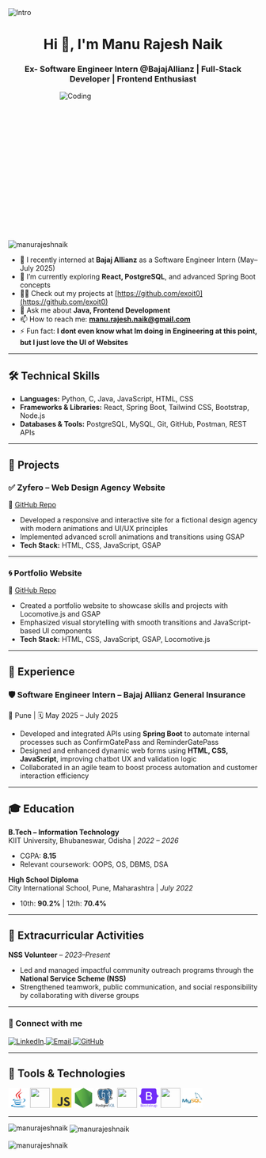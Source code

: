 <img alt="Intro" height="350" width="1080" src="https://i.pinimg.com/originals/c1/fc/9d/c1fc9d7f6ae08d56f2b84e81799790a5.gif">

<h1 align="center">Hi 🤘, I'm Manu Rajesh Naik</h1>
<h3 align="center">Ex- Software Engineer Intern @BajajAllianz | Full-Stack Developer | Frontend Enthusiast</h3>

<img align="right" alt="Coding" height="300" width="400" src="https://i.pinimg.com/originals/42/b4/22/42b4229a9ec3145edaa895b2415dd720.gif">

<p align="left">
  <img src="https://komarev.com/ghpvc/?username=manurajeshnaik&label=Profile%20views&color=0e75b6&style=flat" alt="manurajeshnaik" />
</p>

- 🔭 I recently interned at **Bajaj Allianz** as a Software Engineer Intern (May–July 2025)
- 🌱 I’m currently exploring **React, PostgreSQL**, and advanced Spring Boot concepts
- 👨‍💻 Check out my projects at [https://github.com/exoit0](https://github.com/exoit0)
- 💬 Ask me about **Java, Frontend Development**
- 📫 How to reach me: **manu.rajesh.naik@gmail.com**
- ⚡ Fun fact: **I dont even know what Im doing in Engineering at this point, but I just love the UI of Websites**

---

## 🛠️ Technical Skills

- **Languages:** Python, C, Java, JavaScript, HTML, CSS  
- **Frameworks & Libraries:** React, Spring Boot, Tailwind CSS, Bootstrap, Node.js  
- **Databases & Tools:** PostgreSQL, MySQL, Git, GitHub, Postman, REST APIs  

---

## 🚀 Projects

### ✅ Zyfero – Web Design Agency Website  
📍 [GitHub Repo](https://github.com/Exoit0/Zyfero)  
- Developed a responsive and interactive site for a fictional design agency with modern animations and UI/UX principles  
- Implemented advanced scroll animations and transitions using GSAP  
- **Tech Stack:** HTML, CSS, JavaScript, GSAP

---

### 🌀 Portfolio Website  
📍 [GitHub Repo](https://github.com/Exoit0/Portfolio-Website-Trial)  
- Created a portfolio website to showcase skills and projects with Locomotive.js and GSAP  
- Emphasized visual storytelling with smooth transitions and JavaScript-based UI components  
- **Tech Stack:** HTML, CSS, JavaScript, GSAP, Locomotive.js

---

## 💼 Experience

### 🛡️ Software Engineer Intern – Bajaj Allianz General Insurance  
📍 Pune | 🗓️ May 2025 – July 2025  
- Developed and integrated APIs using **Spring Boot** to automate internal processes such as ConfirmGatePass and ReminderGatePass  
- Designed and enhanced dynamic web forms using **HTML, CSS, JavaScript**, improving chatbot UX and validation logic  
- Collaborated in an agile team to boost process automation and customer interaction efficiency

---

## 🎓 Education

**B.Tech – Information Technology**  
KIIT University, Bhubaneswar, Odisha | *2022 – 2026*  
- CGPA: **8.15**  
- Relevant coursework: OOPS, OS, DBMS, DSA

**High School Diploma**  
City International School, Pune, Maharashtra | *July 2022*  
- 10th: **90.2%** | 12th: **70.4%**

---

## 🌱 Extracurricular Activities

**NSS Volunteer** – *2023–Present*  
- Led and managed impactful community outreach programs through the **National Service Scheme (NSS)**  
- Strengthened teamwork, public communication, and social responsibility by collaborating with diverse groups

---

<h3 align="left">📲 Connect with me</h3>
<p align="left">
  <a href="https://www.linkedin.com/in/manurajeshnaik" target="blank">
    <img align="center" src="https://raw.githubusercontent.com/rahuldkjain/github-profile-readme-generator/master/src/images/icons/Social/linked-in-alt.svg" alt="LinkedIn" height="30" width="40" />
  </a>
  <a href="mailto:manu.rajesh.naik@gmail.com" target="blank">
    <img align="center" src="https://raw.githubusercontent.com/rahuldkjain/github-profile-readme-generator/master/src/images/icons/Social/google-mail.svg" alt="Email" height="30" width="40" />
  </a>
  <a href="https://github.com/manurajeshnaik" target="blank">
    <img align="center" src="https://raw.githubusercontent.com/rahuldkjain/github-profile-readme-generator/master/src/images/icons/Social/github.svg" alt="GitHub" height="30" width="40" />
  </a>
</p>

---

## 🧰 Tools & Technologies

<p align="left">
  <a href="https://www.java.com"><img src="https://raw.githubusercontent.com/devicons/devicon/master/icons/java/java-original.svg" width="40" height="40" /></a>
  <a href="https://spring.io/projects/spring-boot"><img src="https://spring.io/images/projects/spring-boot-7f0132c6702ff07f3a837d2373a48657.svg" width="40" height="40" /></a>
  <a href="https://developer.mozilla.org/en-US/docs/Web/JavaScript"><img src="https://raw.githubusercontent.com/devicons/devicon/master/icons/javascript/javascript-original.svg" width="40" height="40" /></a>
  <a href="https://nodejs.org/"><img src="https://raw.githubusercontent.com/devicons/devicon/master/icons/nodejs/nodejs-original.svg" width="40" height="40" /></a>
  <a href="https://www.postgresql.org"><img src="https://raw.githubusercontent.com/devicons/devicon/master/icons/postgresql/postgresql-original-wordmark.svg" width="40" height="40" /></a>
  <a href="https://git-scm.com/"><img src="https://www.vectorlogo.zone/logos/git-scm/git-scm-icon.svg" width="40" height="40" /></a>
  <a href="https://getbootstrap.com/"><img src="https://raw.githubusercontent.com/devicons/devicon/master/icons/bootstrap/bootstrap-plain-wordmark.svg" width="40" height="40" /></a>
  <a href="https://tailwindcss.com/"><img src="https://www.vectorlogo.zone/logos/tailwindcss/tailwindcss-icon.svg" width="40" height="40" /></a>
  <a href="https://www.mysql.com/"><img src="https://raw.githubusercontent.com/devicons/devicon/master/icons/mysql/mysql-original-wordmark.svg" width="40" height="40" /></a>
</p>

---

<p><img align="left" src="https://github-readme-stats.vercel.app/api/top-langs?username=manurajeshnaik&show_icons=true&locale=en&layout=compact" alt="manurajeshnaik" /></p>
<p>&nbsp;<img align="center" src="https://github-readme-stats.vercel.app/api?username=manurajeshnaik&show_icons=true&locale=en" alt="manurajeshnaik" /></p>
<p><img align="center" src="https://github-readme-streak-stats.herokuapp.com/?user=manurajeshnaik&" alt="manurajeshnaik" /></p>
